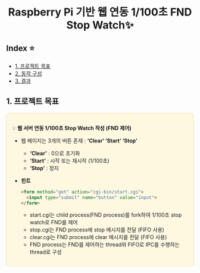 <p align="center">
  <h1 align="center">Raspberry Pi 기반 웹 연동 1/100초 FND Stop Watch✨</h1>
</p>

## Index ⭐️
- [1. 프로젝트 목표](#1-프로젝트-목표) <br/>
- [2. 동작 구성](#2-동작-구성) <br/>
- [3. 결과](#3-결과) <br/>

## 1. 프로젝트 목표
<div style="background-color:#fff8e1; border-radius:8px; padding:15px; border:1px solid #f0e0a0;">
  
💡 **웹 서버 연동 1/100초 Stop Watch 작성 (FND 제어)**

- 웹 페이지는 3개의 버튼 존재 : **‘Clear’ ‘Start’ ‘Stop’**
  - **‘Clear’** : 0으로 초기화  
  - **‘Start’** : 시작 또는 재시작 (1/100초)  
  - **‘Stop’** : 정지  

- **힌트**
  ```html
  <form method="get" action="cgi-bin/start.cgi">
    <input type="submit" name="button" value="input">
  </form>
  ```
  - start.cgi는 child process(FND process)를 fork하여 1/100초 stop watch로 FND를 제어
  - stop.cgi는 FND process에 stop 메시지를 전달 (FIFO 사용)
  - clear.cgi는 FND process에 clear 메시지를 전달 (FIFO 사용)
  - FND process는 FND를 제어하는 thread와 FIFO로 IPC를 수행하는 thread로 구성
